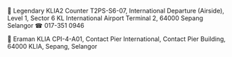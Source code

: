 📍 Legendary KLIA2 Counter
T2PS-S6-07, International Departure (Airside), Level 1, Sector 6 KL International Airport Terminal 2, 64000 Sepang Selangor
☎︎ 017-351 0946

📍 Eraman KLIA
CPI-4-A01, Contact Pier International, Contact Pier Building, 64000 KLIA, Sepang, Selangor